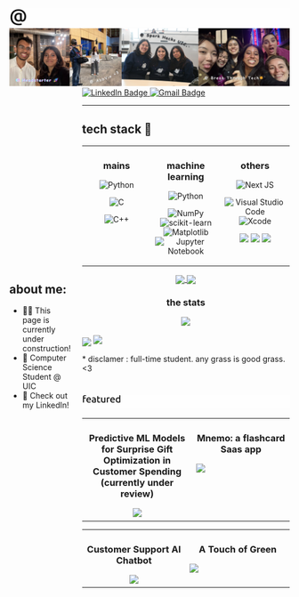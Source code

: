 <!-- banner gif generated from : https://willkessler.github.io/typed-text-gif-maker/ -->
<!-- font Ubuntu, size 100, 100 speed, 1500 time  -->

<picture>
  <source media="(prefers-color-scheme: dark)" srcset="./zzaneer_dark.gif">
  <img src="./zzaneer_light.gif">
</picture>

<!-- canva image gallery banner -->
<img src="./gallery_banner.png">


<div style="display: flex; align-items: center;">
  <!-- Left Section with Text -->
  <div style="flex: 1; padding-right: 20px;">
    <h2>about me:</h2>
    <ul>
      <li>👷‍♀️ This page is currently under construction!</li>
      <li>💼 Computer Science Student @ UIC</li>
      <li>👾 Check out my LinkedIn!</li>
    </ul>
  </div>
  
  <!-- Right Section with Image -->
  <div>
<!--     <img src="./april1.PNG" alt="Profile Image" width="150px">
  </div> -->
</div>


<!-- contacts under about me -->  
<div id="badges">
  <a href="https://www.linkedin.com/in/zzaneer086">
    <img src="https://img.shields.io/badge/LinkedIn-blue?style=for-the-badge&logo=linkedin&logoColor=white" alt="LinkedIn Badge"/>
  </a>
  <a href="zzaneer086@gmail.com">
    <img src="https://img.shields.io/badge/Gmail-D14836?style=for-the-badge&logo=gmail&logoColor=white" alt="Gmail Badge"/>
  </a>
<div/>

---


<!-- TECH STACK -->
<h2>tech stack 🥞</h2>

<table><tr><td valign="top" width="25%">
<h3 align="center">mains</h3>
<div align="center">
  
  ![Python](https://img.shields.io/badge/python-3670A0?style=for-the-badge&logo=python&logoColor=ffdd54)
  
  ![C](https://img.shields.io/badge/c-%2300599C.svg?style=for-the-badge&logo=c&logoColor=white)
  
  ![C++](https://img.shields.io/badge/c++-%2300599C.svg?style=for-the-badge&logo=c%2B%2B&logoColor=white)
</div>
</a>
 </td><td valign="top" width="25%">
        
<h3 align="center">machine learning </h3>

<div align="center">
  
  ![Python](https://img.shields.io/badge/python-3670A0?style=for-the-badge&logo=python&logoColor=ffdd54)

  ![NumPy](https://img.shields.io/badge/numpy-%23013243.svg?style=for-the-badge&logo=numpy&logoColor=white)
  ![scikit-learn](https://img.shields.io/badge/scikit--learn-%23F7931E.svg?style=for-the-badge&logo=scikit-learn&logoColor=white)
  ![Matplotlib](https://img.shields.io/badge/Matplotlib-%23ffffff.svg?style=for-the-badge&logo=Matplotlib&logoColor=black)
  ![Jupyter Notebook](https://img.shields.io/badge/jupyter-%23FA0F00.svg?style=for-the-badge&logo=jupyter&logoColor=white)
</div>
</a>

</td><td valign="top" width="25%">
  
<h3 align="center">others</h3>
<div align="center">

  ![Next JS](https://img.shields.io/badge/Next-black?style=for-the-badge&logo=next.js&logoColor=white)

  ![Visual Studio Code](https://img.shields.io/badge/Visual%20Studio%20Code-0078d7.svg?style=for-the-badge&logo=visual-studio-code&logoColor=white)
  ![Xcode](https://img.shields.io/badge/Xcode-007ACC?style=for-the-badge&logo=Xcode&logoColor=white)
  
  <img src="https://img.shields.io/badge/Google%20Gemini-8E75B2?style=for-the-badge&logo=googlegemini&logoColor=white" />
  
  <img src="https://img.shields.io/badge/Google%20Analytics-E37400?style=for-the-badge&logo=google%20analytics&logoColor=white" />
  <img src="https://img.shields.io/badge/firebase-ffca28?style=for-the-badge&logo=firebase&logoColor=black" />
</div>
</a>
</td>
</tr></table>

<!-- MOST USED LANG -->

<div align="center">
  <a href="https://github.com/anuraghazra/convoychat">
    <img height=200 align="center" src="./flower_cat.PNG"  />
  </a>
  <a href="https://github.com/anuraghazra/github-readme-stats">
    <img height=200 align="center" src="https://github-readme-stats.vercel.app/api/top-langs/?username=zzaneer086" /> 
  </a>
</div>


<!-- STATS -->


<h3 align="center">the stats</h3>
<p align="center">
  <img src="https://ghchart.rshah.org/zzaneer086">
</p>
<p align="left">
  <img align="center" src="https://leetcard.jacoblin.cool/zzaneer086?ext=heatmap"/>
  <img src="april_grass.gif" height="150px">
</p>
* disclamer : full-time student. any grass is good grass. <3


<h1></h1>


<!-- FEATURED REPOS  -->

<!-- banner gif generated from : https://willkessler.github.io/typed-text-gif-maker/ -->
<!-- font Ubuntu, size 70, 100 speed, 1700 time  -->
<picture>
  <source media="(prefers-color-scheme: dark)" srcset="./featured_dark.gif">
  <img src="./featured_light.gif">
</picture>

<table><tr><td valign="top" width="25%">
  <h3 align="center">Predictive ML Models for Surprise Gift Optimization in Customer Spending (currently under review)</h3>
  <div align="center">
    <a href="https://github.com/zzaneer086/Unwrapping-Customer-Delight">
          <img src="https://github-readme-stats.vercel.app/api/pin/?username=s-bhatia1216&repo=esteelauder1b" />
        </a>
  
  </div>
  </a>
 </td><td valign="top" width="25%">
        
<h3 align="center">Mnemo: a flashcard Saas app</h3>
<a href="https://github.com/NickGroveSE/Mnemo">
          <img src="https://github-readme-stats.vercel.app/api/pin/?username=NickGroveSE&repo=Mnemo" />
        </a>

<div align="center">

</div>
</a>

</td>
</tr></table>

<table><tr><td valign="top" width="25%">
  <h3 align="center">Customer Support AI Chatbot</h3>
  <div align="center">
    <a href="https://github.com/zzaneer086/AI-Customer-Support">
          <img src="https://github-readme-stats.vercel.app/api/pin/?username=zzaneer086&repo=AI-Customer-Support" />
        </a>
  
  </div>
  </a>
 </td><td valign="top" width="25%">
        
<h3 align="center">A Touch of Green</h3>
<a href="https://github.com/zzaneer086/A-Touch-of-Green">
          <img src="https://github-readme-stats.vercel.app/api/pin/?username=zzaneer086&repo=A-Touch-of-Green" />
        </a>

<div align="center">

</div>
</a>

</td>
</tr></table>
